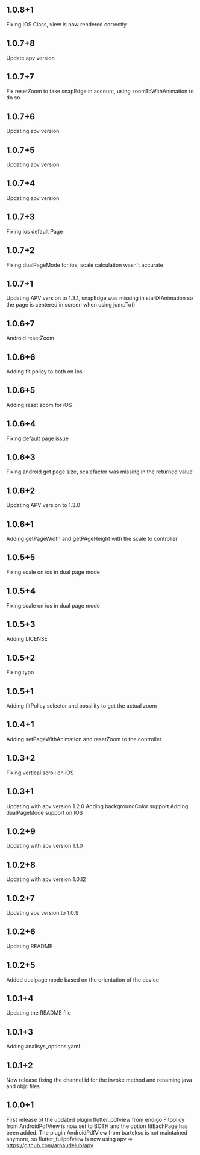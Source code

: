 ## 1.0.8+1
Fixing IOS Class, view is now rendered correctly

## 1.0.7+8
Update apv version

## 1.0.7+7
Fix resetZoom to take snapEdge in account, using zoomToWithAnimation to do so

## 1.0.7+6
Updating apv version

## 1.0.7+5
Updating apv version

## 1.0.7+4
Updating apv version

## 1.0.7+3
Fixing ios default Page

## 1.0.7+2
Fixing dualPageMode for ios, scale calculation wasn't accurate

## 1.0.7+1
Updating APV version to 1.3.1, snapEdge was missing in startXAnimation so the page is centered in screen when using jumpTo()

## 1.0.6+7
Android resetZoom

## 1.0.6+6
Adding fit policy to both on ios

## 1.0.6+5
Adding reset zoom for iOS

## 1.0.6+4
Fixing default page issue

## 1.0.6+3
Fixing android get page size, scalefactor was missing in the returned value!

## 1.0.6+2
Updating APV version to 1.3.0

## 1.0.6+1
Adding getPageWidth and getPAgeHeight with the scale to controller

## 1.0.5+5
Fixing scale on ios in dual page mode

## 1.0.5+4
Fixing scale on ios in dual page mode

## 1.0.5+3
Adding LICENSE

## 1.0.5+2
Fixing typo

## 1.0.5+1
Adding fitPolicy selector and possility to get the actual zoom

## 1.0.4+1
Adding setPageWithAnimation and resetZoom to the controller

## 1.0.3+2
Fixing vertical scroll on iOS

## 1.0.3+1
Updating with apv version 1.2.0
Adding backgroundColor support
Adding dualPageMode support on IOS

## 1.0.2+9
Updating with apv version 1.1.0

## 1.0.2+8
Updating with apv version 1.0.12

## 1.0.2+7
Updating apv version to 1.0.9

## 1.0.2+6
Updating README

## 1.0.2+5
Added dualpage mode based on the orientation of the device

## 1.0.1+4

Updating the README file

## 1.0.1+3

Adding analisys_options.yaml

## 1.0.1+2
New release fixing the channel id for the invoke method and renaming java and objc files


## 1.0.0+1

First release of the updated plugin flutter_pdfview from endigo
Fitpolicy from AndroidPdfView is now set to BOTH and the option fitEachPage has been added.
The plugin AndroidPdfView from barteksc is not maintained anymore, so flutter_fullpdfview is now using apv => https://github.com/arnaudelub/apv
